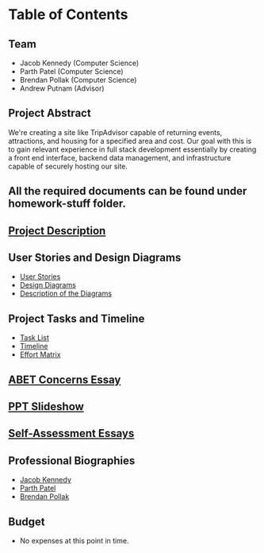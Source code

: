# Table of Contents

## Team
- Jacob Kennedy (Computer Science)
- Parth Patel (Computer Science)
- Brendan Pollak (Computer Science)
- Andrew Putnam (Advisor)

## Project Abstract
We're creating a site like TripAdvisor capable of returning events, attractions, and housing for a specified area and cost. Our goal with this is to gain relevant experience in full stack development essentially by creating a front end interface, backend data management, and infrastructure capable of securely hosting our site.
## All the required documents can be found under homework-stuff folder. 

## [Project Description](./homework-stuff/Project-Description.md)

## User Stories and Design Diagrams
- [User Stories](./homework-stuff/UserStories.md)
- [Design Diagrams](./homework-stuff/DesignDiagrams.md)
- [Description of the Diagrams](./homework-stuff/DesignDiagrams.md)

## Project Tasks and Timeline
- [Task List](./homework-stuff/Tasklist.md)
- [Timeline](./homework-stuff/Timeline.md)
- [Effort Matrix](./homework-stuff/EffortMatrix.md)

## [ABET Concerns Essay](./homework-stuff/ConcernsEssay.md)

## [PPT Slideshow](./homework-stuff/Presentation.pptx)

## [Self-Assessment Essays](./homework-stuff/Assessments.md)

## Professional Biographies
- [Jacob Kennedy](./professional-bios/jacob-kennedy.md)
- [Parth Patel](./professional-bios/Parth-Patel.md)
- [Brendan Pollak](./professional-bios/BPBio.md)

## Budget
- No expenses at this point in time.
